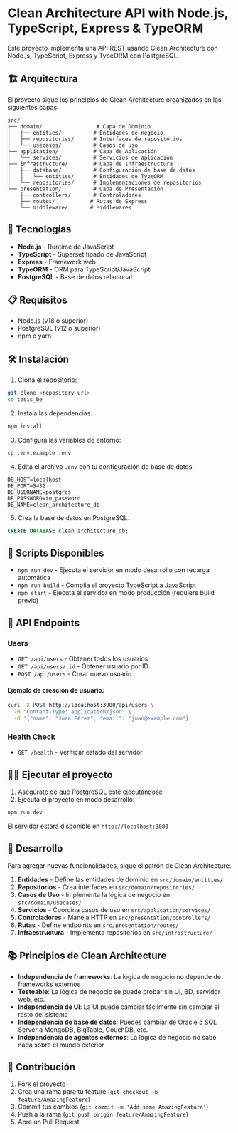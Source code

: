 # Clean Architecture API with Node.js, TypeScript, Express & TypeORM

Este proyecto implementa una API REST usando Clean Architecture con Node.js, TypeScript, Express y TypeORM con PostgreSQL.

## 🏗️ Arquitectura

El proyecto sigue los principios de Clean Architecture organizados en las siguientes capas:

```
src/
├── domain/                 # Capa de Dominio
│   ├── entities/          # Entidades de negocio
│   ├── repositories/      # Interfaces de repositorios
│   └── usecases/          # Casos de uso
├── application/           # Capa de Aplicación
│   └── services/          # Servicios de aplicación
├── infrastructure/        # Capa de Infraestructura
│   ├── database/          # Configuración de base de datos
│   │   └── entities/      # Entidades de TypeORM
│   └── repositories/      # Implementaciones de repositorios
└── presentation/          # Capa de Presentación
    ├── controllers/       # Controladores
    ├── routes/           # Rutas de Express
    └── middleware/       # Middlewares
```

## 🚀 Tecnologías

- **Node.js** - Runtime de JavaScript
- **TypeScript** - Superset tipado de JavaScript
- **Express** - Framework web
- **TypeORM** - ORM para TypeScript/JavaScript
- **PostgreSQL** - Base de datos relacional

## 📋 Requisitos

- Node.js (v18 o superior)
- PostgreSQL (v12 o superior)
- npm o yarn

## 🛠️ Instalación

1. Clona el repositorio:
```bash
git clone <repository-url>
cd tesis_be
```

2. Instala las dependencias:
```bash
npm install
```

3. Configura las variables de entorno:
```bash
cp .env.example .env
```

4. Edita el archivo `.env` con tu configuración de base de datos:
```env
DB_HOST=localhost
DB_PORT=5432
DB_USERNAME=postgres
DB_PASSWORD=tu_password
DB_NAME=clean_architecture_db
```

5. Crea la base de datos en PostgreSQL:
```sql
CREATE DATABASE clean_architecture_db;
```

## 🎯 Scripts Disponibles

- `npm run dev` - Ejecuta el servidor en modo desarrollo con recarga automática
- `npm run build` - Compila el proyecto TypeScript a JavaScript
- `npm start` - Ejecuta el servidor en modo producción (requiere build previo)

## 📡 API Endpoints

### Users

- `GET /api/users` - Obtener todos los usuarios
- `GET /api/users/:id` - Obtener usuario por ID
- `POST /api/users` - Crear nuevo usuario

#### Ejemplo de creación de usuario:
```bash
curl -X POST http://localhost:3000/api/users \
  -H "Content-Type: application/json" \
  -d '{"name": "Juan Pérez", "email": "juan@example.com"}'
```

### Health Check

- `GET /health` - Verificar estado del servidor

## 🏃‍♂️ Ejecutar el proyecto

1. Asegúrate de que PostgreSQL esté ejecutándose
2. Ejecuta el proyecto en modo desarrollo:
```bash
npm run dev
```

El servidor estará disponible en `http://localhost:3000`

## 🔧 Desarrollo

Para agregar nuevas funcionalidades, sigue el patrón de Clean Architecture:

1. **Entidades** - Define las entidades de dominio en `src/domain/entities/`
2. **Repositorios** - Crea interfaces en `src/domain/repositories/`
3. **Casos de Uso** - Implementa la lógica de negocio en `src/domain/usecases/`
4. **Servicios** - Coordina casos de uso en `src/application/services/`
5. **Controladores** - Maneja HTTP en `src/presentation/controllers/`
6. **Rutas** - Define endpoints en `src/presentation/routes/`
7. **Infraestructura** - Implementa repositorios en `src/infrastructure/`

## 📚 Principios de Clean Architecture

- **Independencia de frameworks**: La lógica de negocio no depende de frameworks externos
- **Testeable**: La lógica de negocio se puede probar sin UI, BD, servidor web, etc.
- **Independencia de UI**: La UI puede cambiar fácilmente sin cambiar el resto del sistema
- **Independencia de base de datos**: Puedes cambiar de Oracle o SQL Server a MongoDB, BigTable, CouchDB, etc.
- **Independencia de agentes externos**: La lógica de negocio no sabe nada sobre el mundo exterior

## 🤝 Contribución

1. Fork el proyecto
2. Crea una rama para tu feature (`git checkout -b feature/AmazingFeature`)
3. Commit tus cambios (`git commit -m 'Add some AmazingFeature'`)
4. Push a la rama (`git push origin feature/AmazingFeature`)
5. Abre un Pull Request
